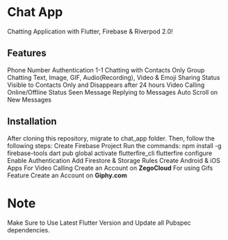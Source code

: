 # Chat App

Chatting Application with Flutter, Firebase & Riverpod 2.0!

## Features
Phone Number Authentication
1-1 Chatting with Contacts Only
Group Chatting
Text, Image, GIF, Audio(Recording), Video & Emoji Sharing
Status Visible to Contacts Only and Disappears after 24 hours
Video Calling
Online/Offline Status
Seen Message
Replying to Messages
Auto Scroll on New Messages

## Installation
After cloning this repository, migrate to chat_app folder. 
Then, follow the following steps:
Create Firebase Project
Run the commands:
npm install -g firebase-tools
dart pub global activate flutterfire_cli
flutterfire configure
Enable Authentication
Add Firestore & Storage Rules
Create Android & iOS Apps
For Video Calling Create an Account on **ZegoCloud** 
For using Gifs Feature Create an Account on **Giphy.com**


# Note 
Make Sure to Use Latest Flutter Version and Update all Pubspec dependencies.

